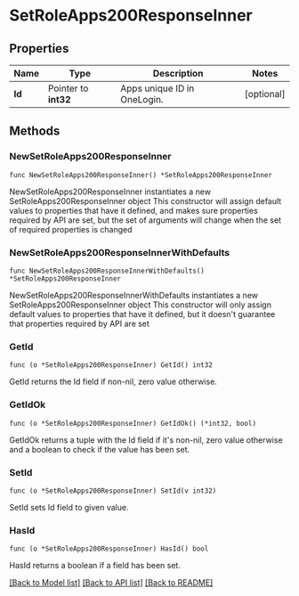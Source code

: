 # SetRoleApps200ResponseInner

## Properties

Name | Type | Description | Notes
------------ | ------------- | ------------- | -------------
**Id** | Pointer to **int32** | Apps unique ID in OneLogin. | [optional] 

## Methods

### NewSetRoleApps200ResponseInner

`func NewSetRoleApps200ResponseInner() *SetRoleApps200ResponseInner`

NewSetRoleApps200ResponseInner instantiates a new SetRoleApps200ResponseInner object
This constructor will assign default values to properties that have it defined,
and makes sure properties required by API are set, but the set of arguments
will change when the set of required properties is changed

### NewSetRoleApps200ResponseInnerWithDefaults

`func NewSetRoleApps200ResponseInnerWithDefaults() *SetRoleApps200ResponseInner`

NewSetRoleApps200ResponseInnerWithDefaults instantiates a new SetRoleApps200ResponseInner object
This constructor will only assign default values to properties that have it defined,
but it doesn't guarantee that properties required by API are set

### GetId

`func (o *SetRoleApps200ResponseInner) GetId() int32`

GetId returns the Id field if non-nil, zero value otherwise.

### GetIdOk

`func (o *SetRoleApps200ResponseInner) GetIdOk() (*int32, bool)`

GetIdOk returns a tuple with the Id field if it's non-nil, zero value otherwise
and a boolean to check if the value has been set.

### SetId

`func (o *SetRoleApps200ResponseInner) SetId(v int32)`

SetId sets Id field to given value.

### HasId

`func (o *SetRoleApps200ResponseInner) HasId() bool`

HasId returns a boolean if a field has been set.


[[Back to Model list]](../README.md#documentation-for-models) [[Back to API list]](../README.md#documentation-for-api-endpoints) [[Back to README]](../README.md)


